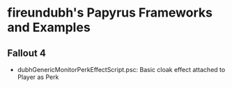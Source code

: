 # fireundubh's Papyrus Frameworks and Examples

## Fallout 4

* dubhGenericMonitorPerkEffectScript.psc: Basic cloak effect attached to Player as Perk